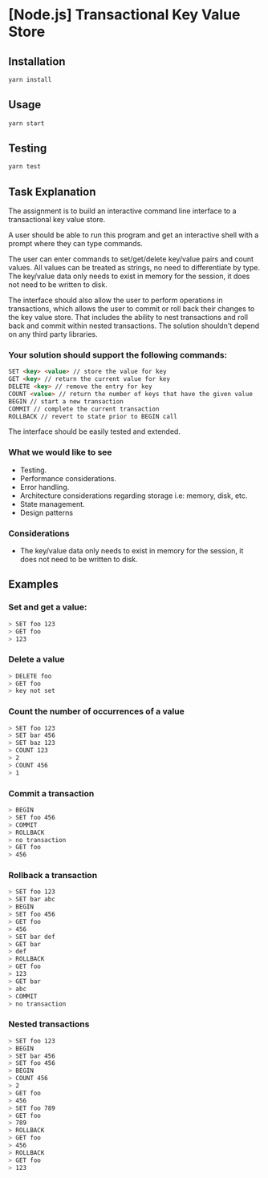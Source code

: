 # [Node.js] Transactional Key Value Store

## Installation

```bash
yarn install
```

## Usage

```bash
yarn start
```

## Testing

```bash
yarn test
```

## Task Explanation

The assignment is to build an interactive command line interface to a transactional key value store.

A user should be able to run this program and get an interactive shell with a prompt where they can type commands.

The user can enter commands to set/get/delete key/value pairs and count values. All values can be treated as strings, no need to differentiate by type. The key/value data only needs to exist in memory for the session, it does not need to be written to disk.

The interface should also allow the user to perform operations in transactions, which allows the user to commit or roll back their changes to the key value store. That includes the ability to nest transactions and roll back and commit within nested transactions. The solution shouldn't depend on any third party libraries.

### Your solution should support the following commands:

```markdown
SET <key> <value> // store the value for key
GET <key> // return the current value for key
DELETE <key> // remove the entry for key
COUNT <value> // return the number of keys that have the given value
BEGIN // start a new transaction
COMMIT // complete the current transaction
ROLLBACK // revert to state prior to BEGIN call
```

The interface should be easily tested and extended.

### What we would like to see

- Testing.
- Performance considerations.
- Error handling.
- Architecture considerations regarding storage i.e: memory, disk, etc.
- State management.
- Design patterns

### Considerations

- The key/value data only needs to exist in memory for the session, it does not need to be written to disk.

## **Examples**

### Set and get a value:

```bash
> SET foo 123
> GET foo
> 123
```

### Delete a value

```bash
> DELETE foo
> GET foo
> key not set
```

### Count the number of occurrences of a value

```bash
> SET foo 123
> SET bar 456
> SET baz 123
> COUNT 123
> 2
> COUNT 456
> 1
```

### Commit a transaction

```bash
> BEGIN
> SET foo 456
> COMMIT
> ROLLBACK
> no transaction
> GET foo
> 456
```

### Rollback a transaction

```bash
> SET foo 123
> SET bar abc
> BEGIN
> SET foo 456
> GET foo
> 456
> SET bar def
> GET bar
> def
> ROLLBACK
> GET foo
> 123
> GET bar
> abc
> COMMIT
> no transaction
```

### Nested transactions

```bash
> SET foo 123
> BEGIN
> SET bar 456
> SET foo 456
> BEGIN
> COUNT 456
> 2
> GET foo
> 456
> SET foo 789
> GET foo
> 789
> ROLLBACK
> GET foo
> 456
> ROLLBACK
> GET foo
> 123
```
